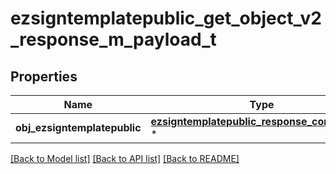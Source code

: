 # ezsigntemplatepublic_get_object_v2_response_m_payload_t

## Properties
Name | Type | Description | Notes
------------ | ------------- | ------------- | -------------
**obj_ezsigntemplatepublic** | [**ezsigntemplatepublic_response_compound_t**](ezsigntemplatepublic_response_compound.md) \* |  | 

[[Back to Model list]](../README.md#documentation-for-models) [[Back to API list]](../README.md#documentation-for-api-endpoints) [[Back to README]](../README.md)


